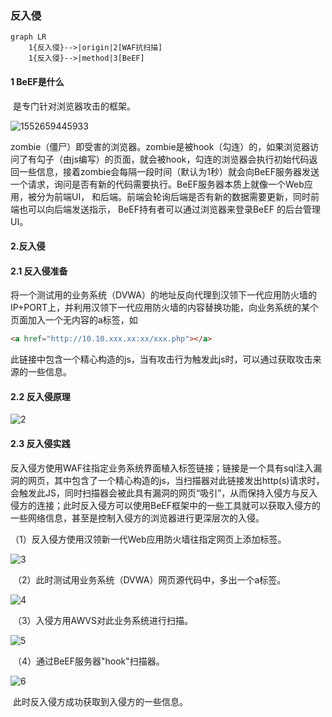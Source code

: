 ### 					反入侵	

```mermaid
graph LR
	1{反入侵}-->|origin|2[WAF抗扫描]
   	1{反入侵}-->|method|3[BeEF]
```

#### 1 BeEF是什么

​	是专门针对浏览器攻击的框架。

![1552659445933](E:\GitHub\work\typora-user-images\1552659445933.png)

​	zombie（僵尸）即受害的浏览器。zombie是被hook（勾连）的，如果浏览器访问了有勾子（由js编写）的页面，就会被hook，勾连的浏览器会执行初始代码返回一些信息，接着zombie会每隔一段时间（默认为1秒）就会向BeEF服务器发送一个请求，询问是否有新的代码需要执行。BeEF服务器本质上就像一个Web应用，被分为前端UI， 和后端。前端会轮询后端是否有新的数据需要更新，同时前端也可以向后端发送指示， BeEF持有者可以通过浏览器来登录BeEF 的后台管理UI。

#### 2.反入侵

#### 2.1 反入侵准备

​	将一个测试用的业务系统（DVWA）的地址反向代理到汉领下一代应用防火墙的IP+PORT上，并利用汉领下一代应用防火墙的内容替换功能，向业务系统的某个页面加入一个无内容的a标签，如

```html
<a href="http://10.10.xxx.xx:xx/xxx.php"></a>
```

​	此链接中包含一个精心构造的js，当有攻击行为触发此js时，可以通过获取攻击来源的一些信息。

#### 2.2 反入侵原理

![2](https://github.com/leadsino/dqk/blob/master/3.7/images/2.png?raw=true)

#### 2.3 反入侵实践

​	反入侵方使用WAF往指定业务系统界面植入<a>标签链接；链接是一个具有sql注入漏洞的网页，其中包含了一个精心构造的js，当扫描器对此链接发出http(s)请求时，会触发此JS，同时扫描器会被此具有漏洞的网页“吸引”，从而保持入侵方与反入侵方的连接；此时反入侵方可以使用BeEF框架中的一些工具就可以获取入侵方的一些网络信息，甚至是控制入侵方的浏览器进行更深层次的入侵。

​	（1）反入侵方使用汉领新一代Web应用防火墙往指定网页上添加<a>标签。

![3](https://github.com/leadsino/dqk/blob/master/3.7/images/3.png?raw=true)

​	（2）此时测试用业务系统（DVWA）网页源代码中，多出一个a标签。

![4](https://github.com/leadsino/dqk/blob/master/3.7/images/4.png?raw=true)

​	（3）入侵方用AWVS对此业务系统进行扫描。

![5](https://github.com/leadsino/dqk/blob/master/3.7/images/5.png?raw=true)

​	（4）通过BeEF服务器"hook"扫描器。

![6](https://github.com/leadsino/dqk/blob/master/3.7/images/6.png?raw=true)

​	此时反入侵方成功获取到入侵方的一些信息。

